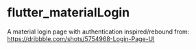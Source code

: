 # flutter_materialLogin
A material login page with authentication inspired/rebound from: https://dribbble.com/shots/5754968-Login-Page-UI

